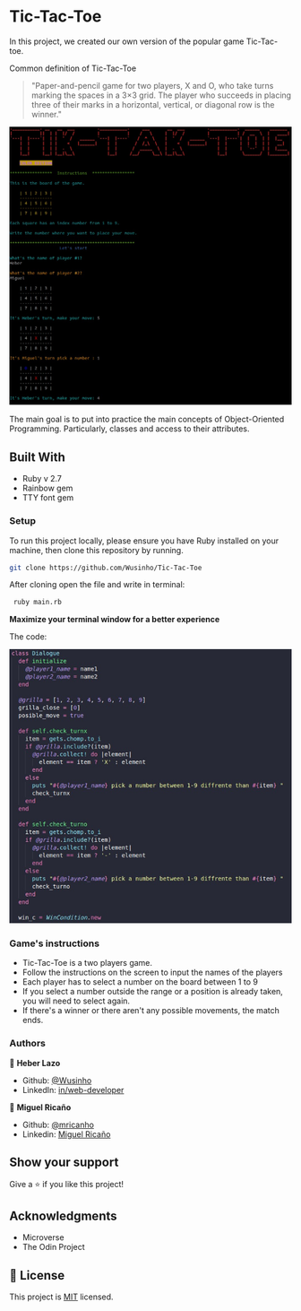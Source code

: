 # Tic-Tac-Toe
In this project, we created our own version of the popular game Tic-Tac-toe.

Common definition of Tic-Tac-Toe

> "Paper-and-pencil game for two players, X and O, who take turns marking the spaces in a 3×3 grid. The player who succeeds in placing three of their marks in a horizontal, vertical, or diagonal row is the winner."

![screenshot](./assets/tictactoe.jpeg)

The main goal is to put into practice the main concepts of Object-Oriented Programming. Particularly, classes and access to their attributes.

## Built With

- Ruby v 2.7
- Rainbow gem
- TTY font gem

### Setup

To run this project locally, please ensure you have Ruby installed on your machine, then clone this repository by running.

```bash
git clone https://github.com/Wusinho/Tic-Tac-Toe
```

After cloning open the file and write in terminal:

```bash 
 ruby main.rb
```
<b>Maximize your terminal window for a better experience</b>

The code:

![screenshot](./assets/code.jpeg)

### Game's instructions
<ul>
 <li>Tic-Tac-Toe is a two players game.</li>
 <li>Follow the instructions on the screen to input the names of the players</li>
 <li>Each player has to select a number on the board between 1 to 9</li>
 <li>If you select a number outside the range or a position is already taken, you will need to select again.</li>
 <li>If there's a winner or there aren't any possible movements, the match ends.</li>
</ul>

### Authors

👤 <b>Heber Lazo</b>

- Github: [@Wusinho](https://github.com/Wusinho)
- LinkedIn: [in/web-developer](https://www.linkedin.com/in/heber-lazo-benza-523266133/)


👤 <b>Miguel Ricaño</b>

- Github: [@mricanho](https://github.com/mricanho)
- Linkedin: [Miguel Ricaño](https://www.linkedin.com/in/mricanho/)


## Show your support

Give a ⭐️ if you like this project!

## Acknowledgments

- Microverse
- The Odin Project

## 📝 License

This project is [MIT](LICENSE.md) licensed.
